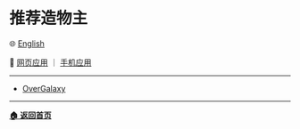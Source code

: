 # 推荐造物主

🌐 [English](./_enus.md)

<!-- 🌎 待定 -->

🚀 [网页应用](https://u.babelyx.com) ｜ [手机应用](https://links.babelyx.com)

---

- [OverGalaxy](http://goto.babelyx.com/creator/02217dcc-54d0-45f5-bee2-27d19df37ab1&inhaid=5eaaa5)

---

[**🏠 返回首页**](../../_zhcn.md)
